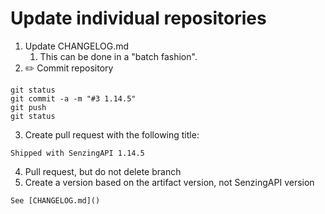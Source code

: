 # Update individual repositories

1. Update CHANGELOG.md
   1. This can be done in a "batch fashion".
2. :pencil2: Commit repository

```console
git status
git commit -a -m "#3 1.14.5"
git push
git status
```

3. Create pull request with the following title:

```console
Shipped with SenzingAPI 1.14.5
```

4. Pull request, but do not delete branch
5. Create a version based on the artifact version, not SenzingAPI version

```console
See [CHANGELOG.md]()
```
